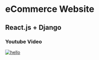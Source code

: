 # eCommerce Website

## React.js + Django

### Youtube Video

[![hello](https://img.youtube.com/vi/LdGeTyOWB8Y/0.jpg)](google.com)

<!-- [![IMAGE](https://img.youtube.com/vi/LdGeTyOWB8Y/0.jpg)](https://www.youtube.com/watch?v=LdGeTyOWB8Y) -->
